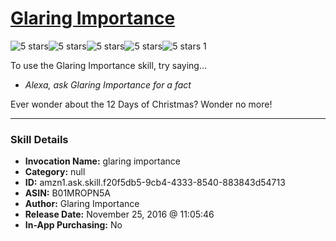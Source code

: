 # [Glaring Importance](http://alexa.amazon.com/#skills/amzn1.ask.skill.f20f5db5-9cb4-4333-8540-883843d54713)
![5 stars](../../images/ic_star_black_18dp_1x.png)![5 stars](../../images/ic_star_black_18dp_1x.png)![5 stars](../../images/ic_star_black_18dp_1x.png)![5 stars](../../images/ic_star_black_18dp_1x.png)![5 stars](../../images/ic_star_black_18dp_1x.png) 1

To use the Glaring Importance skill, try saying...

* *Alexa, ask Glaring Importance for a fact*

Ever wonder about the 12 Days of Christmas? Wonder no more!

***

### Skill Details

* **Invocation Name:** glaring importance
* **Category:** null
* **ID:** amzn1.ask.skill.f20f5db5-9cb4-4333-8540-883843d54713
* **ASIN:** B01MROPN5A
* **Author:** Glaring Importance
* **Release Date:** November 25, 2016 @ 11:05:46
* **In-App Purchasing:** No
